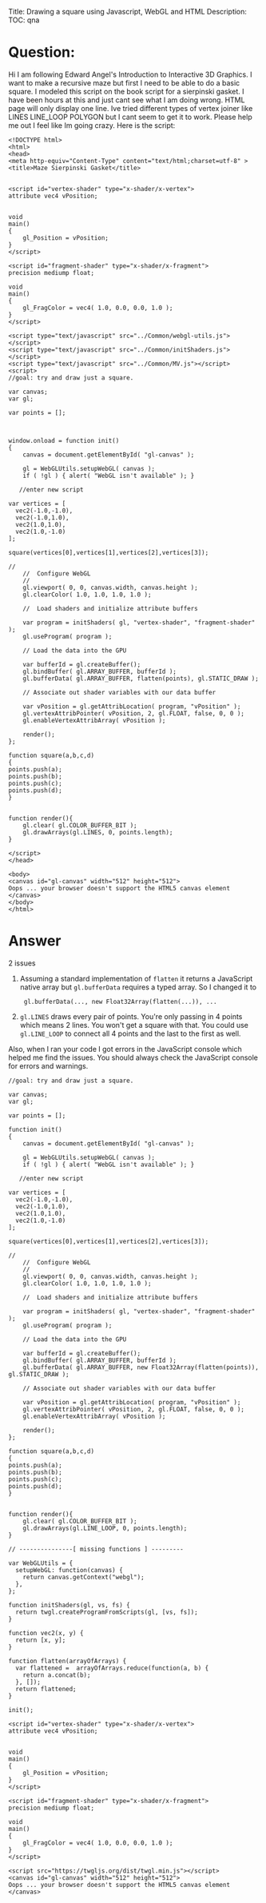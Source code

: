 Title: Drawing a square using Javascript, WebGL and HTML
Description:
TOC: qna

# Question:

Hi I am following Edward Angel's Introduction to Interactive 3D Graphics. I want to make a recursive maze but first I need to be able to do a basic square. I modeled this script on the book script for a sierpinski gasket. I have been hours at this and just cant see what I am doing wrong. HTML page will only display one line. Ive tried different types of vertex joiner like LINES LINE_LOOP POLYGON but I cant seem to get it to work. Please help me out I feel like Im going crazy.
Here is the script:

    <!DOCTYPE html>
    <html>
    <head>
    <meta http-equiv="Content-Type" content="text/html;charset=utf-8" >
    <title>Maze Sierpinski Gasket</title>
    
    
    <script id="vertex-shader" type="x-shader/x-vertex">
    attribute vec4 vPosition;
    
    
    void
    main()
    {
        gl_Position = vPosition;
    }
    </script>
    
    <script id="fragment-shader" type="x-shader/x-fragment">
    precision mediump float;
    
    void
    main()
    {
        gl_FragColor = vec4( 1.0, 0.0, 0.0, 1.0 );
    }
    </script>
    
    <script type="text/javascript" src="../Common/webgl-utils.js"></script>
    <script type="text/javascript" src="../Common/initShaders.js"></script>
    <script type="text/javascript" src="../Common/MV.js"></script>
    <script>
    //goal: try and draw just a square.
    
    var canvas;
    var gl;
    
    var points = [];
    
    
    
    window.onload = function init()
    {
        canvas = document.getElementById( "gl-canvas" );
        
        gl = WebGLUtils.setupWebGL( canvas );
        if ( !gl ) { alert( "WebGL isn't available" ); }
            
       //enter new script 
    
    var vertices = [
      vec2(-1.0,-1.0),
      vec2(-1.0,1.0),
      vec2(1.0,1.0),
      vec2(1.0,-1.0)
    ];
    
    square(vertices[0],vertices[1],vertices[2],vertices[3]);
    
    //
        //  Configure WebGL
        //
        gl.viewport( 0, 0, canvas.width, canvas.height );
        gl.clearColor( 1.0, 1.0, 1.0, 1.0 );
    
        //  Load shaders and initialize attribute buffers
        
        var program = initShaders( gl, "vertex-shader", "fragment-shader" );
        gl.useProgram( program );
    
        // Load the data into the GPU
        
        var bufferId = gl.createBuffer();
        gl.bindBuffer( gl.ARRAY_BUFFER, bufferId );
        gl.bufferData( gl.ARRAY_BUFFER, flatten(points), gl.STATIC_DRAW );
    
        // Associate out shader variables with our data buffer
        
        var vPosition = gl.getAttribLocation( program, "vPosition" );
        gl.vertexAttribPointer( vPosition, 2, gl.FLOAT, false, 0, 0 );
        gl.enableVertexAttribArray( vPosition );
    
        render();
    };
    
    function square(a,b,c,d)
    {
    points.push(a);
    points.push(b);
    points.push(c);
    points.push(d);
    }
    
    
    function render(){
        gl.clear( gl.COLOR_BUFFER_BIT );
        gl.drawArrays(gl.LINES, 0, points.length);
    }
    
    </script>
    </head>   
    
    <body>
    <canvas id="gl-canvas" width="512" height="512">
    Oops ... your browser doesn't support the HTML5 canvas element
    </canvas>
    </body>
    </html>





# Answer

2 issues

1. Assuming a standard implementation of `flatten` it returns a JavaScript native array but `gl.bufferData` requires a typed array. So I changed it to

        gl.bufferData(..., new Float32Array(flatten(...)), ...

2. `gl.LINES` draws every pair of points. You're only passing in 4 points which means 2 lines. You won't get a square with that. You could use `gl.LINE_LOOP` to connect all 4 points and the last to the first as well.

Also, when I ran your code I got errors in the JavaScript console which helped me find the issues. You should always check the JavaScript console for errors and warnings.

<!-- begin snippet: js hide: false console: true babel: false -->

<!-- language: lang-js -->

    //goal: try and draw just a square.

    var canvas;
    var gl;

    var points = [];

    function init()
    {
        canvas = document.getElementById( "gl-canvas" );

        gl = WebGLUtils.setupWebGL( canvas );
        if ( !gl ) { alert( "WebGL isn't available" ); }

       //enter new script 

    var vertices = [
      vec2(-1.0,-1.0),
      vec2(-1.0,1.0),
      vec2(1.0,1.0),
      vec2(1.0,-1.0)
    ];

    square(vertices[0],vertices[1],vertices[2],vertices[3]);

    //
        //  Configure WebGL
        //
        gl.viewport( 0, 0, canvas.width, canvas.height );
        gl.clearColor( 1.0, 1.0, 1.0, 1.0 );

        //  Load shaders and initialize attribute buffers

        var program = initShaders( gl, "vertex-shader", "fragment-shader" );
        gl.useProgram( program );

        // Load the data into the GPU

        var bufferId = gl.createBuffer();
        gl.bindBuffer( gl.ARRAY_BUFFER, bufferId );
        gl.bufferData( gl.ARRAY_BUFFER, new Float32Array(flatten(points)), gl.STATIC_DRAW );

        // Associate out shader variables with our data buffer

        var vPosition = gl.getAttribLocation( program, "vPosition" );
        gl.vertexAttribPointer( vPosition, 2, gl.FLOAT, false, 0, 0 );
        gl.enableVertexAttribArray( vPosition );

        render();
    };

    function square(a,b,c,d)
    {
    points.push(a);
    points.push(b);
    points.push(c);
    points.push(d);
    }


    function render(){
        gl.clear( gl.COLOR_BUFFER_BIT );
        gl.drawArrays(gl.LINE_LOOP, 0, points.length);
    }

    // ---------------[ missing functions ] ---------

    var WebGLUtils = {
      setupWebGL: function(canvas) {
        return canvas.getContext("webgl");
      },
    };

    function initShaders(gl, vs, fs) {
      return twgl.createProgramFromScripts(gl, [vs, fs]);
    }

    function vec2(x, y) {
      return [x, y];
    }

    function flatten(arrayOfArrays) {
      var flattened =  arrayOfArrays.reduce(function(a, b) {
        return a.concat(b);
      }, []);
      return flattened;
    }
      
    init();

<!-- language: lang-html -->

    <script id="vertex-shader" type="x-shader/x-vertex">
    attribute vec4 vPosition;


    void
    main()
    {
        gl_Position = vPosition;
    }
    </script>

    <script id="fragment-shader" type="x-shader/x-fragment">
    precision mediump float;

    void
    main()
    {
        gl_FragColor = vec4( 1.0, 0.0, 0.0, 1.0 );
    }
    </script>

    <script src="https://twgljs.org/dist/twgl.min.js"></script>
    <canvas id="gl-canvas" width="512" height="512">
    Oops ... your browser doesn't support the HTML5 canvas element
    </canvas>

<!-- end snippet -->


